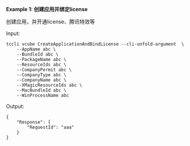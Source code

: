 **Example 1: 创建应用并绑定license**

创建应用，并开通license、腾讯特效等

Input: 

```
tccli vcube CreateApplicationAndBindLicense --cli-unfold-argument  \
    --AppName abc \
    --BundleId abc \
    --PackageName abc \
    --ResourceIds abc \
    --CompanyPermit abc \
    --CompanyType abc \
    --CompanyName abc \
    --XMagicResourceIds abc \
    --MacBundleId abc \
    --WinProcessName abc
```

Output: 
```
{
    "Response": {
        "RequestId": "aaa"
    }
}
```


